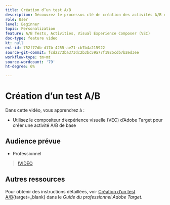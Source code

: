 ```yaml
---
title: Création d’un test A/B
description: Découvrez le processus clé de création des activités A/B dans  [!DNL Adobe Target]. Créez une activité A/B de base à l’aide du compositeur d’expérience visuelle (VEC).
role: User
level: Beginner
topic: Personalization
feature: A/B Tests, Activities, Visual Experience Composer (VEC)
doc-type: feature video
kt: null
exl-id: 752f77db-d17b-4255-ae71-cb7b4a215922
source-git-commit: fcd2273ba373dc2b3bc59a77f1925cdb7b2ed3ee
workflow-type: tm+mt
source-wordcount: '79'
ht-degree: 6%

---
```


# Création d’un test A/B

Dans cette vidéo, vous apprendrez à :

* Utilisez le compositeur d’expérience visuelle (VEC) d’Adobe Target pour créer une activité A/B de base

## Audience prévue

* Professionnel

>[!VIDEO](https://video.tv.adobe.com/v/17391/?quality=12)

## Autres ressources

Pour obtenir des instructions détaillées, voir [Création d’un test A/B](https://experienceleague.adobe.com/docs/target/using/activities/abtest/create/test-create-ab.html?lang=fr){target=_blank} dans le *Guide du professionnel Adobe Target*.
